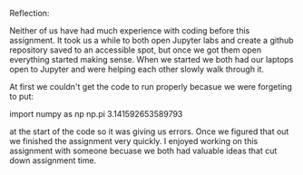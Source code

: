 Reflection:

Neither of us have had much experience with coding before this assignment. It took us a while to both open Jupyter labs and create a github repository saved to an accessible spot, but once we got them open everything started making sense. When we started we both had our laptops open to Jupyter and were helping each other slowly walk through it. 

At first we couldn't get the code to run properly becasue we were forgeting to put:

import numpy as np
np.pi
3.141592653589793

at the start of the code so it was giving us errors. Once we figured that out we finished the assignment very quickly. I enjoyed working on this assignment with someone becuase we both had valuable ideas that cut down assignment time.